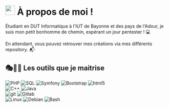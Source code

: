 # <img src="https://acegif.com/wp-content/gif/thinking-emoji-30.gif" width="30px"> À propos de moi !

Étudiant en DUT Informatique à l'IUT de Bayonne et des pays de l'Adour, je suis mon petit bonhomme de chemin, espérant un jour pentester ! 💻

En attendant, vous pouvez retrouver mes créations via mes différents repository. 📬

## 🎭🧑‍💻 Les outils que je maitrise 
<p>

  <img alt="PHP" src="https://img.shields.io/badge/-PHP-27ae60?style=flat-square&logo=php&logoColor=white" />
  <img alt="SQL" src="https://img.shields.io/badge/-SQL-important?style=flat-square&logo=MySQL&logoColor=white" />
  <img alt="Symfony" src="https://img.shields.io/badge/-Symfony-2980b9?style=flat-square&logo=symfony&logoColor=white" />
  <img alt="Bootstrap" src="https://img.shields.io/badge/-Bootstrap-E10098?style=flat-square&logo=bootstrap&logoColor=white" />   
  <img alt="html5" src="https://img.shields.io/badge/-HTML5-8e44ad?style=flat-square&logo=html5&logoColor=white" /> 
  
  <br/>
  <img alt="C++" src="https://img.shields.io/badge/-C++-2980b9?style=flat-square&logo=c%2B%2B&logoColor=white" />  
  <img alt="Java" src="https://img.shields.io/badge/Java-9b59b6?style=flat-square&logo=java&logoColor=white" />   
   
  <br/>
  <img alt="git" src="https://img.shields.io/badge/-Git-e74c3c?style=flat-square&logo=git&logoColor=white" />
  <img alt="Gitlab" src="https://img.shields.io/badge/Github-34495e?style=flat-square&logo=github&logoColor=white" />

  <br/>
  <img alt="Linux" src="https://img.shields.io/badge/-Linux-bdc3c7?style=flat-square&logo=Linux&logoColor=black" />
    <img alt="Debian" src="https://img.shields.io/badge/-Debian-c0392b?style=flat-square&logo=Debian&logoColor=white" />
  <img alt="Bash" src="https://img.shields.io/badge/-Bash-2980b9?style=flat-square&logo=GNU-Bash&logoColor=white" /> 
 </p>
